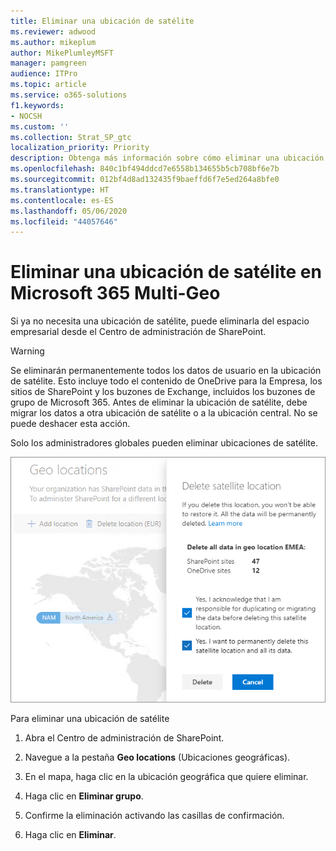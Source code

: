 ```yaml
---
title: Eliminar una ubicación de satélite
ms.reviewer: adwood
ms.author: mikeplum
author: MikePlumleyMSFT
manager: pamgreen
audience: ITPro
ms.topic: article
ms.service: o365-solutions
f1.keywords:
- NOCSH
ms.custom: ''
ms.collection: Strat_SP_gtc
localization_priority: Priority
description: Obtenga más información sobre cómo eliminar una ubicación de satélite en Microsoft 365 Multi-Geo.
ms.openlocfilehash: 840c1bf494ddcd7e6558b134655b5cb708bf6e7b
ms.sourcegitcommit: 012bf4d8ad132435f9baeffd6f7e5ed264a8bfe0
ms.translationtype: HT
ms.contentlocale: es-ES
ms.lasthandoff: 05/06/2020
ms.locfileid: "44057646"
---
```

# <a name="delete-a-satellite-location-in-microsoft-365-multi-geo"></a>Eliminar una ubicación de satélite en Microsoft 365 Multi-Geo

Si ya no necesita una ubicación de satélite, puede eliminarla del espacio empresarial desde el Centro de administración de SharePoint.

> [!WARNING]
> Se eliminarán permanentemente todos los datos de usuario en la ubicación de satélite. Esto incluye todo el contenido de OneDrive para la Empresa, los sitios de SharePoint y los buzones de Exchange, incluidos los buzones de grupo de Microsoft 365. Antes de eliminar la ubicación de satélite, debe migrar los datos a otra ubicación de satélite o a la ubicación central. No se puede deshacer esta acción.

Solo los administradores globales pueden eliminar ubicaciones de satélite.

![Captura de pantalla del centro de administración multigeográfico en la que se muestra la interfaz de usuario de eliminación de una ubicación geográfica](media/multi-geo-delete-satellite-location.png)

Para eliminar una ubicación de satélite

1. Abra el Centro de administración de SharePoint.

2. Navegue a la pestaña **Geo locations** (Ubicaciones geográficas).

3. En el mapa, haga clic en la ubicación geográfica que quiere eliminar.

4. Haga clic en **Eliminar grupo**.

5. Confirme la eliminación activando las casillas de confirmación.

6. Haga clic en **Eliminar**.

